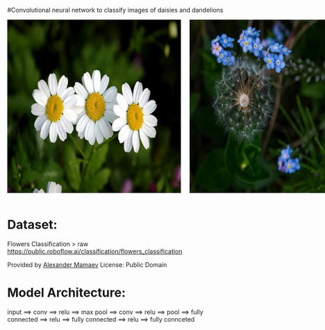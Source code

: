 
#Convolutional neural network to classify images of daisies and dandelions

<div style="display: flex;">
    <img src="https://github.com/robertLam04/Image-Classification-Neural-Network/blob/main/daisy_example.jpg?raw=true" alt="Image 1" width="400" style="margin-right: 20px;">
    <img src="https://github.com/robertLam04/Image-Classification-Neural-Network/blob/main/dandelion_example.jpg?raw=true" alt="Image 2" width="400">
</div>  <br>
  
# **Dataset:**  

Flowers Classification > raw
https://public.roboflow.ai/classification/flowers_classification

Provided by [Alexander Mamaev](https://www.kaggle.com/alxmamaev/flowers-recognition)
License: Public Domain

# **Model Architecture:**

input ==> conv ==> relu ==> max pool ==> conv ==> relu ==> pool ==> fully connected ==> relu ==> fully connected ==> relu ==> fully connceted
